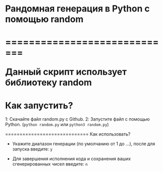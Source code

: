 <h1>Рандомная генерация в Python с помощью random<h1>
=============================

Данный скрипт использует библиотеку random

Как запустить?
=============================

1: Скачайте файл random.py с Github.
2: Запустите файл с помощью Python. (`python random.py` или `python3 random.py`)

=============================
Как использовать?

* Укажите диапазон генерации (по умолчанию от 1 до ...), после для запуска введите: `y`

* Для завершения исполнения кода и сохранения ваших сгенерированных чисел введите: `n`
